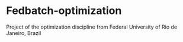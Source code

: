 # Fedbatch-optimization
Project of the optimization discipline from Federal University of Rio de Janeiro, Brazil
